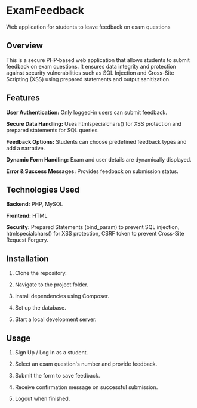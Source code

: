 # ExamFeedback
Web application for students to leave feedback on exam questions

## Overview

This is a secure PHP-based web application that allows students to submit feedback on exam questions. It ensures data integrity and protection against security vulnerabilities such as SQL Injection and Cross-Site Scripting (XSS) using prepared statements and output sanitization.

## Features

<b>User Authentication:</b> Only logged-in users can submit feedback.

<b>Secure Data Handling:</b> Uses htmlspecialchars() for XSS protection and prepared statements for SQL queries.

<b>Feedback Options:</b> Students can choose predefined feedback types and add a narrative.

<b>Dynamic Form Handling:</b> Exam and user details are dynamically displayed.

<b>Error & Success Messages:</b> Provides feedback on submission status.

## Technologies Used

<b>Backend:</b> PHP, MySQL

<b>Frontend:</b> HTML

<b>Security:</b> Prepared Statements (bind_param) to prevent SQL injection, htmlspecialchars() for XSS protection, CSRF token to prevent Cross-Site Request Forgery.

## Installation

1. Clone the repository.

2. Navigate to the project folder.

3. Install dependencies using Composer.

4. Set up the database.

5. Start a local development server.

## Usage

1. Sign Up / Log In as a student.

2. Select an exam question's number and provide feedback.

3. Submit the form to save feedback.

4. Receive confirmation message on successful submission.

5. Logout when finished.
